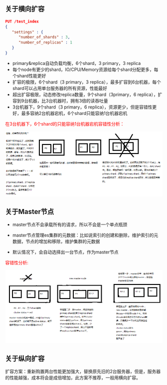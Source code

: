 ## 关于横向扩容

```json
PUT /test_index
{
   "settings" : {
      "number_of_shards" : 3,
      "number_of_replicas" : 1
   }
}
```

- primary&replica自动负载均衡，6个shard，3 primary，3 replica
- 每个node有更少的shard，IO/CPU/Memory资源给每个shard分配更多，每个shard性能更好
- 扩容的极限，6个shard（3 primary，3 replica），最多扩容到6台机器，每个shard可以占用单台服务器的所有资源，性能最好
- 超出扩容极限，动态修改replica数量，9个shard（3primary，6 replica），扩容到9台机器，比3台机器时，拥有3倍的读吞吐量
- 3台机器下，9个shard（3 primary，6 replica），资源更少，但是容错性更好，最多容纳2台机器宕机，6个shard只能容纳1台机器宕机

<font color=Red>在3台机器下，6个shard的只能容纳1台机器宕机容错性分析：</font>

![IMG](_media/616011-20190109112734231-1661512252.png)

## 关于Master节点

- master节点不会承载所有的请求，所以不会是一个单点瓶颈

- master节点管理es集群的元数据：比如说索引的创建和删除，维护索引的元数据，节点的增加和移除，维护集群的元数据

- 默认情况下，会自动选择出一台节点，作为master节点

<font color=Red>容错性分析: </font>

![IMG](_media/616011-20190109114535438-1911620532.png)

## 关于纵向扩容

扩容方案：重新购置两台性能更加强大，替换原先旧的2台服务器，但是，服务器的性能越强，成本将会是成倍增加，此方案不推荐，一般用横向扩容。

